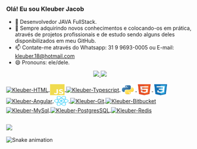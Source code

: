 ### Olá! Eu sou Kleuber Jacob



- 🔭 Desenvolvedor JAVA FullStack.
- 🌱 Sempre adquirindo novos conhecimentos e colocando-os em prática, através de projetos profissionais e de estudo sendo alguns deles disponibilizados em meu GitHub.
- 📫 Contate-me através do Whatsapp: 31 9 9693-0005 ou E-mail: kleuber.18@hotmail.com
- 😄 Pronouns: ele/dele.

<div align="center">
  <a href="https://github.com/KleuberJacob">
  <img height="180em" src="https://github-readme-stats.vercel.app/api?username=kleuberjacob&show_icons=true&theme=dark&include_all_commits=true&count_private=true"/>
  <img height="180em" src="https://github-readme-stats.vercel.app/api/top-langs/?username=kleuberjacob&layout=compact&langs_count=7&theme=dark"/>
</div>

<div style="display: inline_block"><br>
  <img align="center" alt="Kleuber-HTML" height="30" width="40" src="https://cdn.jsdelivr.net/gh/devicons/devicon/icons/java/java-original.svg"/>
  <img align="center" alt="Kleuber-Js" height="30" width="40" src="https://raw.githubusercontent.com/devicons/devicon/master/icons/javascript/javascript-plain.svg">  
  <img align="center" alt="Kleuber-Typescript" height="30" width="40" src="https://icongr.am/devicon/typescript-original.svg?size=128&color=currentColor"/>
  <img align="center" alt="Kleuber-Python" height="30" width="40" src="https://raw.githubusercontent.com/devicons/devicon/master/icons/python/python-original.svg">
  <img align="center" alt="Kleuber-HTML" height="30" width="40" src="https://raw.githubusercontent.com/devicons/devicon/master/icons/html5/html5-original.svg">
  <img align="center" alt="Kleuber-CSS" height="30" width="40" src="https://raw.githubusercontent.com/devicons/devicon/master/icons/css3/css3-original.svg">
  <img align="center" alt="Kleuber-Angular" height="30" width="40" src="https://icongr.am/devicon/angularjs-original.svg?size=128&color=currentColor"/>
  <img align="center" alt="Kleuber-React" height="30" width="40" src="https://raw.githubusercontent.com/devicons/devicon/master/icons/react/react-original.svg">
  <img align="center" alt="Kleuber-Git" height="30" width="40" src="https://icongr.am/devicon/git-original.svg?size=128&color=currentColor"/>
  <img align="center" alt="Kleuber-Bitbucket" height="30" width="40" src="https://icongr.am/devicon/bitbucket-original.svg?size=128&color=currentColor"/>  
  <img align="center" alt="Kleuber-MySql" height="30" width="40" src="https://icongr.am/devicon/mysql-original.svg?size=128&color=currentColor"/>
  <img align="center" alt="Kleuber-PostgresSQL" height="30" width="40" src="https://icongr.am/devicon/postgresql-original.svg?size=128&color=currentColor"/>
  <img align="center" alt="Kleuber-Redis" height="30" width="40" src="https://icongr.am/devicon/redis-original.svg?size=128&color=currentColor"/>  
</div>

  ##
  
  <div>       
    <a href="https://www.linkedin.com/in/kleuber-jacob-b0b00287/" target="_blank">
      <img src="https://img.shields.io/badge/LinkedIn-0077B5?style=for-the-badge&logo=linkedin&logoColor=white" target="_blank">
    </a> 
 
 
  ![Snake animation](https://github.com/kleuberjacob/kleuberjacob/blob/output/github-contribution-grid-snake.svg)
 
</div>

